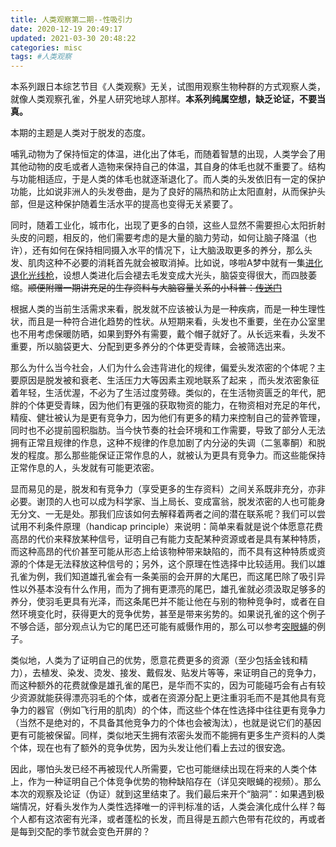 ```yaml
---
title: 人类观察第二期--性吸引力
date: 2020-12-19 20:49:17
updated: 2021-03-30 20:48:22
categories: misc
tags: #人类观察
---
```


本系列跟日本综艺节目《人类观察》无关，试图用观察生物种群的方式观察人类，就像人类观察孔雀，外星人研究地球人那样。**本系列纯属空想，缺乏论证，不要当真。**

本期的主题是人类对于脱发的态度。

<!--more-->

哺乳动物为了保持恒定的体温，进化出了体毛，而随着智慧的出现，人类学会了用其他动物的皮毛或者人造物来保持自己的体温，其自身的体毛也就不重要了。结构与功能相适应，于是人类的体毛也就逐渐退化了。而人类的头发依旧有一定的保护功能，比如说非洲人的头发卷曲，是为了良好的隔热和防止太阳直射，从而保护头部，但是这种保护随着生活水平的提高也变得无关紧要了。

同时，随着工业化，城市化，出现了更多的白领，这些人显然不需要担心太阳折射头皮的问题，相反的，他们需要考虑的是大量的脑力劳动，如何让脑子降温（也许），还有如何在保持相同摄入水平的情况下，让大脑汲取更多的养分，那么头发、肌肉这种不必要的消耗首先就会被取消掉。比如说，哆啦A梦中就有一集[进化退化光线枪](https://search.bilibili.com/all?keyword=%E8%BF%9B%E5%8C%96%E9%80%80%E5%8C%96%E5%85%89%E7%BA%BF%E6%9E%AA)，设想人类进化后会褪去毛发变成大光头，脑袋变得很大，而四肢萎缩。~~顺便附赠一期讲充足的生存资料与大脑容量关系的小科普：[传送门](https://www.bilibili.com/video/BV1eE41167AX/?t=0h1m58s)~~

根据人类的当前生活需求来看，脱发就不应该被认为是一种疾病，而是一种生理性状，而且是一种符合进化趋势的性状。从短期来看，头发也不重要，坐在办公室里也不用考虑保暖防晒，如果到野外有需要，戴个帽子就好了。从长远来看，头发不重要，所以脑袋更大、分配到更多养分的个体更受青睐，会被筛选出来。

那么为什么当今社会，人们为什么会违背进化的规律，偏爱头发浓密的个体呢？主要原因是脱发被和衰老、生活压力大等因素主观地联系了起来 ，而头发浓密象征着年轻，生活优渥，不必为了生活过度劳碌。类似的，在生活物资匮乏的年代，肥胖的个体更受青睐，因为他们有更强的获取物资的能力，在物资相对充足的年代，精瘦、健壮被认为是更有竞争力，因为他们有更多的精力来控制自己的营养管理，同时也不必提前囤积脂肪。当今快节奏的社会环境和工作需要，导致了部分人无法拥有正常且规律的作息，这种不规律的作息加剧了内分泌的失调（二氢睾酮）和脱发的程度。那么那些能保证正常作息的人，就被认为更具有竞争力。而这些能保持正常作息的人，头发就有可能更浓密。

显而易见的是，脱发和有竞争力（享受更多的生存资料）之间关系既非充分，亦非必要。谢顶的人也可以成为科学家、当上局长、变成富翁，脱发浓密的人也可能身无分文、一无是处。那我们应该如何去解释着两者之间的潜在联系呢？我们可以尝试用不利条件原理（handicap principle）来说明：简单来看就是说个体愿意花费高昂的代价来释放某种信号，证明自己有能力支配某种资源或者是具有某种特质，而这种高昂的代价甚至可能从形态上给该物种带来缺陷的，而不具有这种特质或资源的个体是无法释放这种信号的；另外，这个原理在性选择中比较适用。我们以雄孔雀为例，我们知道雄孔雀会有一条美丽的会开屏的大尾巴，而这尾巴除了吸引异性以外基本没有什么作用，而为了拥有更漂亮的尾巴，雄孔雀就必须汲取足够多的养分，使羽毛更具有光泽，而这条尾巴并不能让他在与别的物种竞争时，或者在自然环境变化时，获得更大的竞争优势，甚至是带来劣势的。如果说孔雀的这个例子不够合适，部分观点认为它的尾巴还可能有威慑作用的，那么可以参考[突眼蝇](https://www.bilibili.com/video/BV1JJ411s7TA)的例子。

类似地，人类为了证明自己的优势，愿意花费更多的资源（至少包括金钱和精力），去植发、染发、烫发、接发、戴假发、贴发片等等，来证明自己的竞争力，而这种额外的花费就像是雄孔雀的尾巴，是华而不实的，因为可能碰巧会有占有较少资源就能获得漂亮羽毛的个体，或者在资源分配上更注重羽毛而不是其他具有竞争力的器官（例如飞行用的肌肉）的个体，而这些个体在性选择中往往更有竞争力（当然不是绝对的，不具备其他竞争力的个体也会被淘汰），也就是说它们的基因更有可能被保留。同样，类似地天生拥有浓密头发而不能拥有更多生产资料的人类个体，现在也有了额外的竞争优势，因为头发让他们看上去过的很安逸。

因此，哪怕头发已经不再被现代人所需要，它也可能继续出现在将来的人类个体上，作为一种证明自己个体竞争优势的物种缺陷存在（详见突眼蝇的视频）。那么本次的观察及论证（伪证）就到这里结束了。我们最后来开个“脑洞”：如果遇到极端情况，好看头发作为人类性选择唯一的评判标准的话，人类会演化成什么样？每个人都有这浓密有光泽，或者蓬松的长发，而且得是五颜六色带有花纹的，再或者是每到交配的季节就会变色开屏的？

